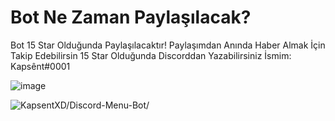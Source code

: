 # Bot Ne Zaman Paylaşılacak? 
Bot 15 Star Olduğunda Paylaşılacaktır!
Paylaşımdan Anında Haber Almak İçin Takip Edebilirsin
15 Star Olduğunda Discorddan Yazabilirsiniz İsmim: Kapsênt#0001

![image](https://cdn.discordapp.com/attachments/852858507794579467/898838209818136576/Screenshot_4.png)


<img src="https://komarev.com/ghpvc/?username=discord-usertoken-backup-main&label=Ziyaretçi%20Sayısı&color=da004e" alt="KapsentXD/Discord-Menu-Bot/" /> <p>

